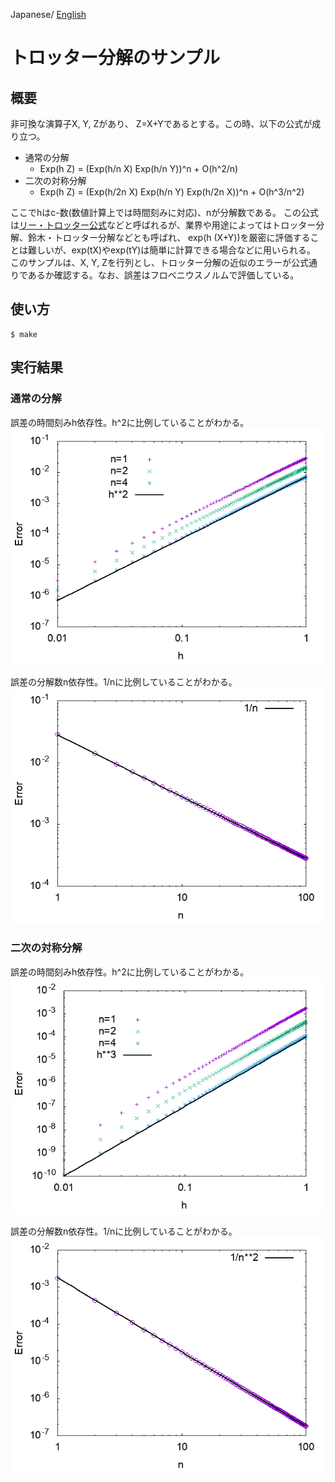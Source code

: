 Japanese/ [English](README.md)
# トロッター分解のサンプル

## 概要

非可換な演算子X, Y, Zがあり、 Z=X+Yであるとする。この時、以下の公式が成り立つ。

* 通常の分解
    * Exp(h Z) = (Exp(h/n X) Exp(h/n Y))^n + O(h^2/n)
* 二次の対称分解
    * Exp(h Z) = (Exp(h/2n X) Exp(h/n Y) Exp(h/2n X))^n + O(h^3/n^2)

ここでhはc-数(数値計算上では時間刻みに対応)、nが分解数である。
この公式は[リー・トロッター公式](https://ja.wikipedia.org/wiki/%E3%83%AA%E3%83%BC%E3%83%BB%E3%83%88%E3%83%AD%E3%83%83%E3%82%BF%E3%83%BC%E7%A9%8D%E5%85%AC%E5%BC%8F)などと呼ばれるが、業界や用途によってはトロッター分解、鈴木・トロッター分解などとも呼ばれ、
exp(h (X+Y))を厳密に評価することは難しいが、exp(tX)やexp(tY)は簡単に計算できる場合などに用いられる。
このサンプルは、X, Y, Zを行列とし、トロッター分解の近似のエラーが公式通りであるか確認する。なお、誤差はフロベニウスノルムで評価している。

## 使い方

```
$ make
```
## 実行結果

### 通常の分解

誤差の時間刻みh依存性。h^2に比例していることがわかる。
![h_1.png](h_1.png)

誤差の分解数n依存性。1/nに比例していることがわかる。
![n_1.png](n_1.png)

### 二次の対称分解

誤差の時間刻みh依存性。h^2に比例していることがわかる。
![h_2.png](h_2.png)

誤差の分解数n依存性。1/nに比例していることがわかる。
![n_2.png](n_2.png)
